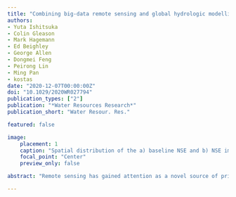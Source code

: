 ```yaml
---
title: "Combining big-data remote sensing and global hydrologic modelling improves daily discharge estimates across an entire large watershed"
authors:
- Yuta Ishitsuka
- Colin Gleason
- Mark Hagemann
- Ed Beighley
- George Allen
- Dongmei Feng
- Peirong Lin
- Ming Pan
- kostas
date: "2020-12-07T00:00:00Z"
doi: "10.1029/2020WR027794"
publication_types: ["2"]
publication: "*Water Resources Research*"
publication_short: "Water Resour. Res."

featured: false

image:
    placement: 1
    caption: "Spatial distribution of the a) baseline NSE and b) NSE improvements over Missouri Basin. Thick black lines show BAM reaches. We see most large improvement (dark blue) upstream, where original NSEs were poor. The downstream reaches were well modeled in the baseline already, and we made almost no improvement but did no harm."
    focal_point: "Center"
    preview_only: false

abstract: "Remote sensing has gained attention as a novel source of primary information for estimating river discharge, and the Mass conserved Flow Law Inversion (McFLI) approach has successfully estimated river discharge in ungauged basins solely from optical satellite data. However, McFLI currently suffers from two major drawbacks: 1) Existing optical satellites lead to temporally and spatially sparse discharge estimates, and 2) because of the assumptions required, McFLI cannot guarantee downstream flow continuity. Hydrological modeling has neither drawback, yet model accuracy is frequently limited by a lack of discharge observations. We therefore combine McFLI and models in a data assimilation framework applicable globally. We establish a daily “ungauged” baseline model for 28,998 reaches of the Missouri river basin forced by recently published global runoff data, which we do not calibrate. We estimate discharge via McFLI using ~1 million width measurements made from 12,000 Landsat scenes and assimilate McFLI into the model before validating at 403 USGS gauges. Results show that assimilated discharges did not impair already accurate baseline flows and achieved median improvements of 28% Normalized Root Mean Square Error (NRMSE), 0.50 Nash-Sutcliffe Efficiency (NSE), and 0.23 Kling-Gupta Efficiency (KGE) where baseline performance was poor (defined as baseline negative NSE, 225/403 reaches). We ultimately improved flows at 92% of these originally poorly modelled gauges, even though Landsat images only provide McFLI discharges at 1.5% of reaches and 26% of simulated days. Our results suggest that the combination of McFLI and state-of-the-art hydrology models can improve flow estimations in ungauged basins globally."

---
```

